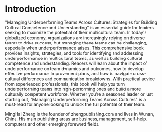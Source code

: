 # Introduction

"Managing Underperforming Teams Across Cultures: Strategies for Building Cultural Competence and Understanding" is an essential guide for leaders seeking to maximize the potential of their multicultural team. In today's globalized economy, organizations are increasingly relying on diverse teams to drive success, but managing these teams can be challenging, especially when underperformance arises. This comprehensive book provides insights, strategies, and tools for identifying and addressing underperformance in multicultural teams, as well as building cultural competence and understanding. Readers will learn about the impact of underperformance on team dynamics and outcomes, how to develop effective performance improvement plans, and how to navigate cross-cultural differences and communication breakdowns. With practical advice from experienced professionals, this book will help you turn underperforming teams into high-performing ones and build a more culturally competent workforce. Whether you're a seasoned leader or just starting out, "Managing Underperforming Teams Across Cultures" is a must-read for anyone looking to unlock the full potential of their team.


MingHai Zheng is the founder of zhengpublishing.com and lives in Wuhan, China. His main publishing areas are business, management, self-help, computers and other emerging foreword fields.
